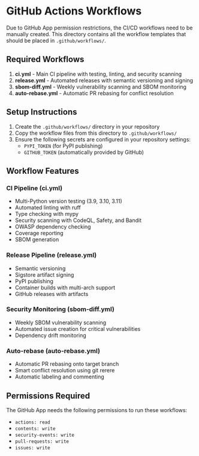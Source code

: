 # GitHub Actions Workflows

Due to GitHub App permission restrictions, the CI/CD workflows need to be manually created. This directory contains all the workflow templates that should be placed in `.github/workflows/`.

## Required Workflows

1. **ci.yml** - Main CI pipeline with testing, linting, and security scanning
2. **release.yml** - Automated releases with semantic versioning and signing
3. **sbom-diff.yml** - Weekly vulnerability scanning and SBOM monitoring
4. **auto-rebase.yml** - Automatic PR rebasing for conflict resolution

## Setup Instructions

1. Create the `.github/workflows/` directory in your repository
2. Copy the workflow files from this directory to `.github/workflows/`
3. Ensure the following secrets are configured in your repository settings:
   - `PYPI_TOKEN` (for PyPI publishing)
   - `GITHUB_TOKEN` (automatically provided by GitHub)

## Workflow Features

### CI Pipeline (ci.yml)
- Multi-Python version testing (3.9, 3.10, 3.11)
- Automated linting with ruff
- Type checking with mypy
- Security scanning with CodeQL, Safety, and Bandit
- OWASP dependency checking
- Coverage reporting
- SBOM generation

### Release Pipeline (release.yml)
- Semantic versioning
- Sigstore artifact signing
- PyPI publishing
- Container builds with multi-arch support
- GitHub releases with artifacts

### Security Monitoring (sbom-diff.yml)
- Weekly SBOM vulnerability scanning
- Automated issue creation for critical vulnerabilities
- Dependency drift monitoring

### Auto-rebase (auto-rebase.yml)
- Automatic PR rebasing onto target branch
- Smart conflict resolution using git rerere
- Automatic labeling and commenting

## Permissions Required

The GitHub App needs the following permissions to run these workflows:
- `actions: read`
- `contents: write`
- `security-events: write`
- `pull-requests: write`
- `issues: write`